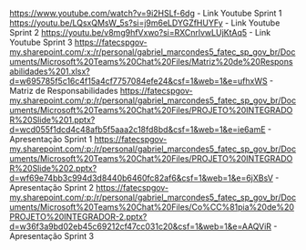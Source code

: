 https://www.youtube.com/watch?v=9i2HSLf-6dg - Link Youtube Sprint 1
https://youtu.be/LQsxQMsW_5s?si=j9m6eLDYGZfHUYFy - Link Youtube Sprint 2
https://youtu.be/v8mg9hfVxwo?si=RXCnrlvwLUjKtAq5 - Link Youtube Sprint 3
https://fatecspgov-my.sharepoint.com/:x:/r/personal/gabriel_marcondes5_fatec_sp_gov_br/Documents/Microsoft%20Teams%20Chat%20Files/Matriz%20de%20Responsabilidades%201.xlsx?d=w695785f5c16c4f15a4cf7757084efe24&csf=1&web=1&e=ufhxWS - Matriz de Responsabilidades
https://fatecspgov-my.sharepoint.com/:p:/r/personal/gabriel_marcondes5_fatec_sp_gov_br/Documents/Microsoft%20Teams%20Chat%20Files/PROJETO%20INTEGRADOR%20Slide%201.pptx?d=wcd055f1dcd4c48afb5f5aaa2c18fd8bd&csf=1&web=1&e=ie6amE - Apresentação Sprint 1
https://fatecspgov-my.sharepoint.com/:p:/r/personal/gabriel_marcondes5_fatec_sp_gov_br/Documents/Microsoft%20Teams%20Chat%20Files/PROJETO%20INTEGRADOR%20Slide%202.pptx?d=wf69e74bb3c994d3d8440b6460fc82af6&csf=1&web=1&e=6jXBsV - Apresentação Sprint 2
https://fatecspgov-my.sharepoint.com/:p:/r/personal/gabriel_marcondes5_fatec_sp_gov_br/Documents/Microsoft%20Teams%20Chat%20Files/Co%CC%81pia%20de%20PROJETO%20INTEGRADOR-2.pptx?d=w36f3a9bd02eb45c69212cf47cc031c20&csf=1&web=1&e=AAQViR - Apresentação Sprint 3

